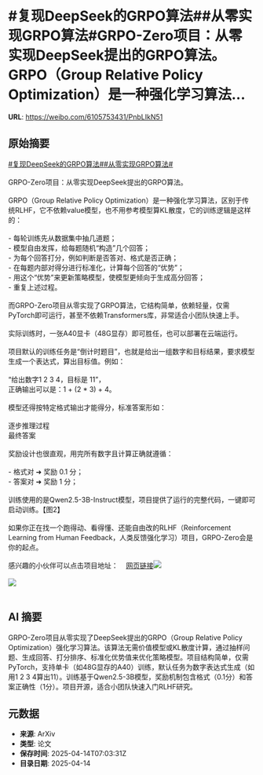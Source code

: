 # #复现DeepSeek的GRPO算法##从零实现GRPO算法#GRPO-Zero项目：从零实现DeepSeek提出的GRPO算法。GRPO（Group Relative Policy Optimization）是一种强化学习算法...

**URL**: https://weibo.com/6105753431/PnbLIkN51

## 原始摘要

<a href="https://m.weibo.cn/search?containerid=231522type%3D1%26t%3D10%26q%3D%23%E5%A4%8D%E7%8E%B0DeepSeek%E7%9A%84GRPO%E7%AE%97%E6%B3%95%23&amp;extparam=%23%E5%A4%8D%E7%8E%B0DeepSeek%E7%9A%84GRPO%E7%AE%97%E6%B3%95%23" data-hide=""><span class="surl-text">#复现DeepSeek的GRPO算法#</span></a><a href="https://m.weibo.cn/search?containerid=231522type%3D1%26t%3D10%26q%3D%23%E4%BB%8E%E9%9B%B6%E5%AE%9E%E7%8E%B0GRPO%E7%AE%97%E6%B3%95%23&amp;extparam=%23%E4%BB%8E%E9%9B%B6%E5%AE%9E%E7%8E%B0GRPO%E7%AE%97%E6%B3%95%23" data-hide=""><span class="surl-text">#从零实现GRPO算法#</span></a><br><br>GRPO-Zero项目：从零实现DeepSeek提出的GRPO算法。<br><br>GRPO（Group Relative Policy Optimization）是一种强化学习算法，区别于传统RLHF，它不依赖value模型，也不用参考模型算KL散度，它的训练逻辑是这样的：<br><br>- 每轮训练先从数据集中抽几道题；<br>- 模型自由发挥，给每题随机“构造”几个回答；<br>- 为每个回答打分，例如判断是否答对、格式是否正确；<br>- 在每题内部对得分进行标准化，计算每个回答的“优势”；<br>- 用这个“优势”来更新策略模型，使模型更倾向于生成高分回答；<br>- 重复上述过程。<br><br>而GRPO-Zero项目从零实现了GRPO算法，它结构简单，依赖轻量，仅需PyTorch即可运行，甚至不依赖Transformers库，非常适合小团队快速上手。<br><br>实际训练时，一张A40显卡（48G显存）即可胜任，也可以部署在云端运行。<br><br>项目默认的训练任务是“倒计时题目”，也就是给出一组数字和目标结果，要求模型生成一个表达式，算出目标值。例如：<br><br>“给出数字1 2 3 4，目标是 11”，  <br>正确输出可以是：1 + (2 * 3) + 4。<br><br>模型还得按特定格式输出才能得分，标准答案形如：<br><br>逐步推理过程  <br>最终答案  <br><br>奖励设计也很直观，用完所有数字且计算正确就遵循：<br><br>- 格式对 ➜ 奖励 0.1 分；<br>- 答案对 ➜ 奖励 1 分；<br><br>训练使用的是Qwen2.5-3B-Instruct模型，项目提供了运行的完整代码，一键即可启动训练。【图2】<br><br>如果你正在找一个跑得动、看得懂、还能自由改的RLHF（Reinforcement Learning from Human Feedback，人类反馈强化学习）项目，GRPO-Zero会是你的起点。<br><br>感兴趣的小伙伴可以点击项目地址：<a href="https://weibo.cn/sinaurl?u=https%3A%2F%2Fgithub.com%2Fpolicy-gradient%2FGRPO-Zero" data-hide=""><span class="url-icon"><img style="width: 1rem;height: 1rem" src="https://h5.sinaimg.cn/upload/2015/09/25/3/timeline_card_small_web_default.png" referrerpolicy="no-referrer"></span><span class="surl-text">网页链接</span></a><img style="" src="https://tvax1.sinaimg.cn/large/006Fd7o3gy1i0g3g3w56bj31w619ih2l.jpg" referrerpolicy="no-referrer"><br><br><img style="" src="https://tvax3.sinaimg.cn/large/006Fd7o3gy1i0g3g598uyj30yy0ha430.jpg" referrerpolicy="no-referrer"><br><br>

## AI 摘要

GRPO-Zero项目从零实现了DeepSeek提出的GRPO（Group Relative Policy Optimization）强化学习算法。该算法无需价值模型或KL散度计算，通过抽样问题、生成回答、打分排序、标准化优势值来优化策略模型。项目结构简单，仅需PyTorch，支持单卡（如48G显存的A40）训练，默认任务为数字表达式生成（如用1 2 3 4算出11）。训练基于Qwen2.5-3B模型，奖励机制包含格式（0.1分）和答案正确性（1分）。项目开源，适合小团队快速入门RLHF研究。

## 元数据

- **来源**: ArXiv
- **类型**: 论文
- **保存时间**: 2025-04-14T07:03:31Z
- **目录日期**: 2025-04-14
